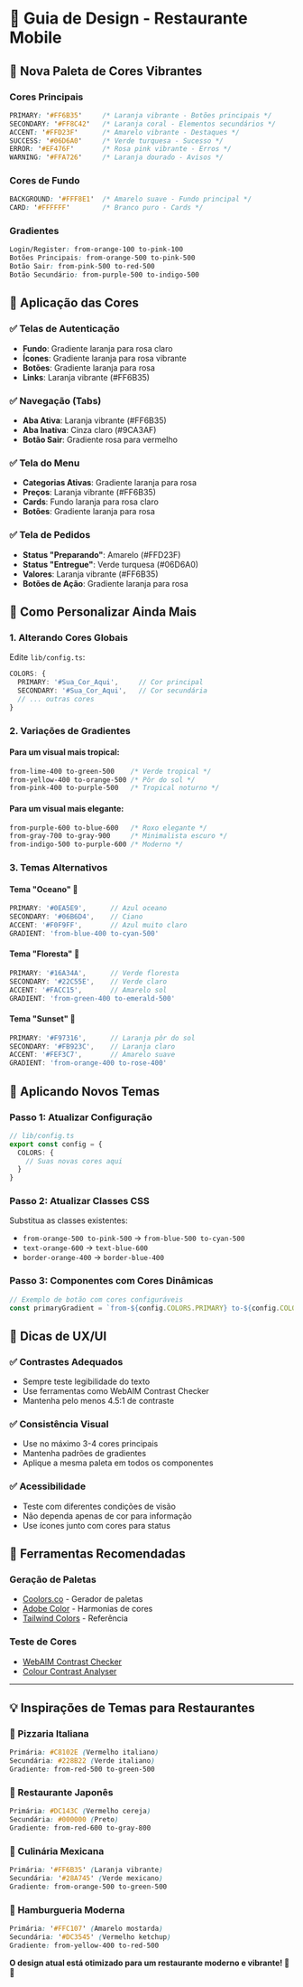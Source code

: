 # 🎨 Guia de Design - Restaurante Mobile

## 🌈 Nova Paleta de Cores Vibrantes

### Cores Principais
```css
PRIMARY: '#FF6B35'     /* Laranja vibrante - Botões principais */
SECONDARY: '#FF8C42'   /* Laranja coral - Elementos secundários */
ACCENT: '#FFD23F'      /* Amarelo vibrante - Destaques */
SUCCESS: '#06D6A0'     /* Verde turquesa - Sucesso */
ERROR: '#EF476F'       /* Rosa pink vibrante - Erros */
WARNING: '#FFA726'     /* Laranja dourado - Avisos */
```

### Cores de Fundo
```css
BACKGROUND: '#FFF8E1'  /* Amarelo suave - Fundo principal */
CARD: '#FFFFFF'        /* Branco puro - Cards */
```

### Gradientes
```css
Login/Register: from-orange-100 to-pink-100
Botões Principais: from-orange-500 to-pink-500
Botão Sair: from-pink-500 to-red-500
Botão Secundário: from-purple-500 to-indigo-500
```

## 🎯 Aplicação das Cores

### ✅ Telas de Autenticação
- **Fundo**: Gradiente laranja para rosa claro
- **Ícones**: Gradiente laranja para rosa vibrante
- **Botões**: Gradiente laranja para rosa
- **Links**: Laranja vibrante (#FF6B35)

### ✅ Navegação (Tabs)
- **Aba Ativa**: Laranja vibrante (#FF6B35)
- **Aba Inativa**: Cinza claro (#9CA3AF)
- **Botão Sair**: Gradiente rosa para vermelho

### ✅ Tela do Menu
- **Categorias Ativas**: Gradiente laranja para rosa
- **Preços**: Laranja vibrante (#FF6B35)
- **Cards**: Fundo laranja para rosa claro
- **Botões**: Gradiente laranja para rosa

### ✅ Tela de Pedidos
- **Status "Preparando"**: Amarelo (#FFD23F)
- **Status "Entregue"**: Verde turquesa (#06D6A0)
- **Valores**: Laranja vibrante (#FF6B35)
- **Botões de Ação**: Gradiente laranja para rosa

## 🎨 Como Personalizar Ainda Mais

### 1. Alterando Cores Globais
Edite `lib/config.ts`:

```typescript
COLORS: {
  PRIMARY: '#Sua_Cor_Aqui',     // Cor principal
  SECONDARY: '#Sua_Cor_Aqui',   // Cor secundária
  // ... outras cores
}
```

### 2. Variações de Gradientes

#### Para um visual mais tropical:
```css
from-lime-400 to-green-500    /* Verde tropical */
from-yellow-400 to-orange-500 /* Pôr do sol */
from-pink-400 to-purple-500   /* Tropical noturno */
```

#### Para um visual mais elegante:
```css
from-purple-600 to-blue-600   /* Roxo elegante */
from-gray-700 to-gray-900     /* Minimalista escuro */
from-indigo-500 to-purple-600 /* Moderno */
```

### 3. Temas Alternativos

#### Tema "Oceano" 🌊
```typescript
PRIMARY: '#0EA5E9',      // Azul oceano
SECONDARY: '#06B6D4',    // Ciano
ACCENT: '#F0F9FF',       // Azul muito claro
GRADIENT: 'from-blue-400 to-cyan-500'
```

#### Tema "Floresta" 🌲
```typescript
PRIMARY: '#16A34A',      // Verde floresta
SECONDARY: '#22C55E',    // Verde claro
ACCENT: '#FACC15',       // Amarelo sol
GRADIENT: 'from-green-400 to-emerald-500'
```

#### Tema "Sunset" 🌅
```typescript
PRIMARY: '#F97316',      // Laranja pôr do sol
SECONDARY: '#FB923C',    // Laranja claro
ACCENT: '#FEF3C7',       // Amarelo suave
GRADIENT: 'from-orange-400 to-rose-400'
```

## 🚀 Aplicando Novos Temas

### Passo 1: Atualizar Configuração
```typescript
// lib/config.ts
export const config = {
  COLORS: {
    // Suas novas cores aqui
  }
}
```

### Passo 2: Atualizar Classes CSS
Substitua as classes existentes:
- `from-orange-500 to-pink-500` → `from-blue-500 to-cyan-500`
- `text-orange-600` → `text-blue-600`
- `border-orange-400` → `border-blue-400`

### Passo 3: Componentes com Cores Dinâmicas
```typescript
// Exemplo de botão com cores configuráveis
const primaryGradient = `from-${config.COLORS.PRIMARY} to-${config.COLORS.SECONDARY}`;
```

## 🎯 Dicas de UX/UI

### ✅ Contrastes Adequados
- Sempre teste legibilidade do texto
- Use ferramentas como WebAIM Contrast Checker
- Mantenha pelo menos 4.5:1 de contraste

### ✅ Consistência Visual
- Use no máximo 3-4 cores principais
- Mantenha padrões de gradientes
- Aplique a mesma paleta em todos os componentes

### ✅ Acessibilidade
- Teste com diferentes condições de visão
- Não dependa apenas de cor para informação
- Use ícones junto com cores para status

## 🔧 Ferramentas Recomendadas

### Geração de Paletas
- [Coolors.co](https://coolors.co) - Gerador de paletas
- [Adobe Color](https://color.adobe.com) - Harmonias de cores
- [Tailwind Colors](https://tailwindcss.com/docs/customizing-colors) - Referência

### Teste de Cores
- [WebAIM Contrast Checker](https://webaim.org/resources/contrastchecker/)
- [Colour Contrast Analyser](https://www.tpgi.com/color-contrast-checker/)

---

## 💡 Inspirações de Temas para Restaurantes

### 🍕 Pizzaria Italiana
```css
Primária: #C8102E (Vermelho italiano)
Secundária: #228B22 (Verde italiano)
Gradiente: from-red-500 to-green-500
```

### 🍣 Restaurante Japonês
```css
Primária: #DC143C (Vermelho cereja)
Secundária: #000000 (Preto)
Gradiente: from-red-600 to-gray-800
```

### 🥘 Culinária Mexicana
```css
Primária: '#FF6B35' (Laranja vibrante)
Secundária: '#28A745' (Verde mexicano)  
Gradiente: from-orange-500 to-green-500
```

### 🍔 Hamburgueria Moderna
```css
Primária: '#FFC107' (Amarelo mostarda)
Secundária: '#DC3545' (Vermelho ketchup)
Gradiente: from-yellow-400 to-red-500
```

**O design atual está otimizado para um restaurante moderno e vibrante! 🎨✨** 